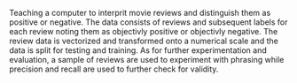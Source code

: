 Teaching a computer to interprit movie reviews and distinguish them as positive or negative. The data consists of reviews and subsequent labels for each review noting them as objectivly positive or objectivly negative. The review data is vectorized and transformed onto a numerical scale and the data is split for testing and training. As for further experimentation and evaluation, a sample of reviews are used to experiment with phrasing while precision and recall are used to further check for validity.
